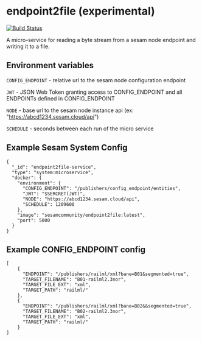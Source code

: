 # endpoint2file (experimental)
[![Build Status](https://travis-ci.org/sesam-community/endpoint2file.svg?branch=master)](https://travis-ci.org/sesam-community/endpoint2file)

A micro-service for reading a byte stream from a sesam node endpoint and writing it to a file.

## Environment variables

`CONFIG_ENDPOINT` - relative url to the sesam node configuration endpoint

`JWT` - JSON Web Token granting access to CONFIG_ENDPOINT and all ENDPOINTs defined in CONFIG_ENDPOINT

`NODE` - base url to the sesam node instance api (ex: "https://abcd1234.sesam.cloud/api")

`SCHEDULE` - seconds between each run of the micro service

## Example Sesam System Config
```
{
  "_id": "endpoint2file-service",
  "type": "system:microservice",
  "docker": {
    "environment": {
      "CONFIG_ENDPOINT": "/publishers/config_endpoint/entities",
      "JWT": "$SERCRET(JWT)",
      "NODE": "https://abcd1234.sesam.cloud/api",
      "SCHEDULE": 1209600
    },
    "image": "sesamcommunity/endpoint2file:latest",
    "port": 5000
  }
}
```

## Example CONFIG_ENDPOINT config
```
[
    {
      "ENDPOINT": "/publishers/railml/xml?bane=B01&segmented=true",
      "TARGET_FILENAME": "B01-railml2.3nor",
      "TARGET_FILE_EXT": "xml",
      "TARGET_PATH": "railml/"
    },
    {
      "ENDPOINT": "/publishers/railml/xml?bane=B02&&segmented=true",
      "TARGET_FILENAME": "B02-railml2.3nor",
      "TARGET_FILE_EXT": "xml",
      "TARGET_PATH": "railml/"
    }
]
```
